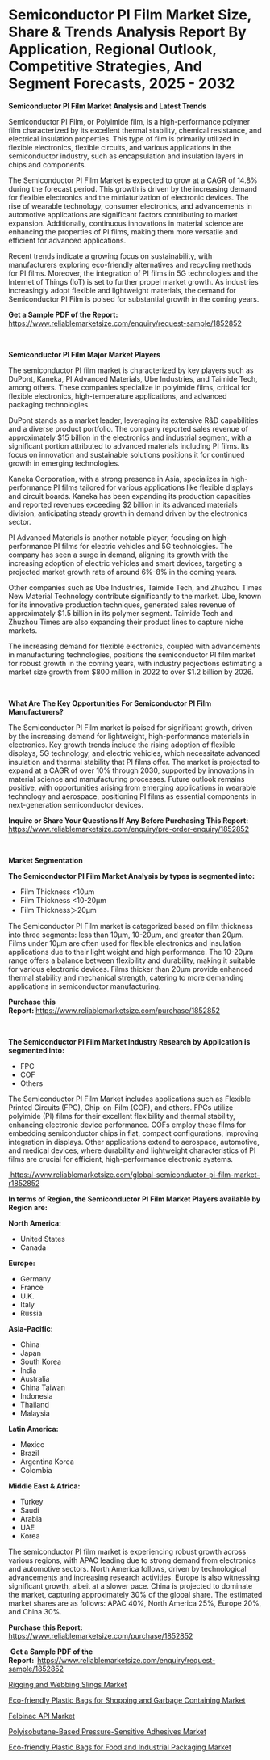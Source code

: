<p><h1>Semiconductor PI Film Market Size, Share & Trends Analysis Report By Application, Regional Outlook, Competitive Strategies, And Segment Forecasts, 2025 - 2032</h1></p><p><strong>Semiconductor PI Film Market Analysis and Latest Trends</strong></p>
<p><p>Semiconductor PI Film, or Polyimide film, is a high-performance polymer film characterized by its excellent thermal stability, chemical resistance, and electrical insulation properties. This type of film is primarily utilized in flexible electronics, flexible circuits, and various applications in the semiconductor industry, such as encapsulation and insulation layers in chips and components.</p><p>The Semiconductor PI Film Market is expected to grow at a CAGR of 14.8% during the forecast period. This growth is driven by the increasing demand for flexible electronics and the miniaturization of electronic devices. The rise of wearable technology, consumer electronics, and advancements in automotive applications are significant factors contributing to market expansion. Additionally, continuous innovations in material science are enhancing the properties of PI films, making them more versatile and efficient for advanced applications.</p><p>Recent trends indicate a growing focus on sustainability, with manufacturers exploring eco-friendly alternatives and recycling methods for PI films. Moreover, the integration of PI films in 5G technologies and the Internet of Things (IoT) is set to further propel market growth. As industries increasingly adopt flexible and lightweight materials, the demand for Semiconductor PI Film is poised for substantial growth in the coming years.</p></p>
<p><strong>Get a Sample PDF of the Report:&nbsp;</strong> <a href="https://www.reliablemarketsize.com/enquiry/request-sample/1852852?utm_campaign=1898&utm_medium=2&utm_source=Github&utm_content=ia&utm_term=03042025&utm_id=semiconductor-pi-film">https://www.reliablemarketsize.com/enquiry/request-sample/1852852</a></p>
<p>&nbsp;</p>
<p><strong>Semiconductor PI Film Major Market Players</strong></p>
<p><p>The semiconductor PI film market is characterized by key players such as DuPont, Kaneka, PI Advanced Materials, Ube Industries, and Taimide Tech, among others. These companies specialize in polyimide films, critical for flexible electronics, high-temperature applications, and advanced packaging technologies.</p><p>DuPont stands as a market leader, leveraging its extensive R&D capabilities and a diverse product portfolio. The company reported sales revenue of approximately $15 billion in the electronics and industrial segment, with a significant portion attributed to advanced materials including PI films. Its focus on innovation and sustainable solutions positions it for continued growth in emerging technologies.</p><p>Kaneka Corporation, with a strong presence in Asia, specializes in high-performance PI films tailored for various applications like flexible displays and circuit boards. Kaneka has been expanding its production capacities and reported revenues exceeding $2 billion in its advanced materials division, anticipating steady growth in demand driven by the electronics sector.</p><p>PI Advanced Materials is another notable player, focusing on high-performance PI films for electric vehicles and 5G technologies. The company has seen a surge in demand, aligning its growth with the increasing adoption of electric vehicles and smart devices, targeting a projected market growth rate of around 6%-8% in the coming years.</p><p>Other companies such as Ube Industries, Taimide Tech, and Zhuzhou Times New Material Technology contribute significantly to the market. Ube, known for its innovative production techniques, generated sales revenue of approximately $1.5 billion in its polymer segment. Taimide Tech and Zhuzhou Times are also expanding their product lines to capture niche markets.</p><p>The increasing demand for flexible electronics, coupled with advancements in manufacturing technologies, positions the semiconductor PI film market for robust growth in the coming years, with industry projections estimating a market size growth from $800 million in 2022 to over $1.2 billion by 2026.</p></p>
<p>&nbsp;</p>
<p><strong>What Are The Key Opportunities For Semiconductor PI Film Manufacturers?</strong></p>
<p><p>The Semiconductor PI Film market is poised for significant growth, driven by the increasing demand for lightweight, high-performance materials in electronics. Key growth trends include the rising adoption of flexible displays, 5G technology, and electric vehicles, which necessitate advanced insulation and thermal stability that PI films offer. The market is projected to expand at a CAGR of over 10% through 2030, supported by innovations in material science and manufacturing processes. Future outlook remains positive, with opportunities arising from emerging applications in wearable technology and aerospace, positioning PI films as essential components in next-generation semiconductor devices.</p></p>
<p><strong>Inquire or Share Your Questions If Any Before Purchasing This Report:</strong> <a href="https://www.reliablemarketsize.com/enquiry/pre-order-enquiry/1852852?utm_campaign=1898&utm_medium=2&utm_source=Github&utm_content=ia&utm_term=03042025&utm_id=semiconductor-pi-film">https://www.reliablemarketsize.com/enquiry/pre-order-enquiry/1852852</a></p>
<p>&nbsp;</p>
<p><strong>Market Segmentation</strong></p>
<p><strong>The Semiconductor PI Film Market Analysis by types is segmented into:</strong></p>
<p><ul><li>Film Thickness <10μm</li><li>Film Thickness <10-20μm</li><li>Film Thickness＞20μm</li></ul></p>
<p><p>The Semiconductor PI Film market is categorized based on film thickness into three segments: less than 10μm, 10-20μm, and greater than 20μm. Films under 10μm are often used for flexible electronics and insulation applications due to their light weight and high performance. The 10-20μm range offers a balance between flexibility and durability, making it suitable for various electronic devices. Films thicker than 20μm provide enhanced thermal stability and mechanical strength, catering to more demanding applications in semiconductor manufacturing.</p></p>
<p><strong>Purchase this Report:&nbsp;</strong><a href="https://www.reliablemarketsize.com/purchase/1852852?utm_campaign=1898&utm_medium=2&utm_source=Github&utm_content=ia&utm_term=03042025&utm_id=semiconductor-pi-film">https://www.reliablemarketsize.com/purchase/1852852</a></p>
<p>&nbsp;</p>
<p><strong>The Semiconductor PI Film Market Industry Research by Application is segmented into:</strong></p>
<p><ul><li>FPC</li><li>COF</li><li>Others</li></ul></p>
<p><p>The Semiconductor PI Film Market includes applications such as Flexible Printed Circuits (FPC), Chip-on-Film (COF), and others. FPCs utilize polyimide (PI) films for their excellent flexibility and thermal stability, enhancing electronic device performance. COFs employ these films for embedding semiconductor chips in flat, compact configurations, improving integration in displays. Other applications extend to aerospace, automotive, and medical devices, where durability and lightweight characteristics of PI films are crucial for efficient, high-performance electronic systems.</p></p>
<p><a href="https://www.reliablemarketsize.com/global-semiconductor-pi-film-market-r1852852?utm_campaign=1898&utm_medium=2&utm_source=Github&utm_content=ia&utm_term=03042025&utm_id=semiconductor-pi-film">&nbsp;https://www.reliablemarketsize.com/global-semiconductor-pi-film-market-r1852852</a></p>
<p><strong>In terms of Region, the Semiconductor PI Film Market Players available by Region are:</strong></p>
<p>
    <p> <strong> North America: </strong>
        <ul>
            <li>United States</li>
            <li>Canada</li>
        </ul>
        </p> 
    <p> <strong> Europe: </strong>
        <ul>
            <li>Germany</li>
            <li>France</li>
            <li>U.K.</li>
            <li>Italy</li>
            <li>Russia</li>
        </ul>
        </p> 
    <p> <strong> Asia-Pacific: </strong>
        <ul>
            <li>China</li>
            <li>Japan</li>
            <li>South Korea</li>
            <li>India</li>
            <li>Australia</li>
            <li>China Taiwan</li>
            <li>Indonesia</li>
            <li>Thailand</li>
            <li>Malaysia</li>
        </ul>
        </p> 
    <p> <strong> Latin America: </strong>
        <ul>
            <li>Mexico</li>
            <li>Brazil</li>
            <li>Argentina Korea</li>
            <li>Colombia</li>
        </ul>
        </p> 
    <p> <strong> Middle East & Africa: </strong>
        <ul>
            <li>Turkey</li>
            <li>Saudi</li>
            <li>Arabia</li>
            <li>UAE</li>
            <li>Korea</li>
        </ul>
    </p>
    </p>
<p><p>The semiconductor PI film market is experiencing robust growth across various regions, with APAC leading due to strong demand from electronics and automotive sectors. North America follows, driven by technological advancements and increasing research activities. Europe is also witnessing significant growth, albeit at a slower pace. China is projected to dominate the market, capturing approximately 30% of the global share. The estimated market shares are as follows: APAC 40%, North America 25%, Europe 20%, and China 30%.</p></p>
<p><strong>Purchase this Report: </strong><a href="https://www.reliablemarketsize.com/purchase/1852852?utm_campaign=1898&utm_medium=2&utm_source=Github&utm_content=ia&utm_term=03042025&utm_id=semiconductor-pi-film">https://www.reliablemarketsize.com/purchase/1852852</a></p>
<p>&nbsp;<strong>Get a Sample PDF of the Report:&nbsp;&nbsp;</strong><a href="https://www.reliablemarketsize.com/enquiry/request-sample/1852852?utm_campaign=1898&utm_medium=2&utm_source=Github&utm_content=ia&utm_term=03042025&utm_id=semiconductor-pi-film">https://www.reliablemarketsize.com/enquiry/request-sample/1852852</a></p>
<p><strong></strong></p>
<p><p><a href="https://github.com/rafiishibu00/Market-Research-Report-List-1/blob/main/rigging-and-webbing-slings-market.md?utm_campaign=1898&utm_medium=2&utm_source=Github&utm_content=ia&utm_term=03042025&utm_id=semiconductor-pi-film">Rigging and Webbing Slings Market</a></p><p><a href="https://github.com/duerknikko44/Market-Research-Report-List-1/blob/main/eco-friendly-plastic-bags-for-shopping-and-garbage-containing-market.md?utm_campaign=1898&utm_medium=2&utm_source=Github&utm_content=ia&utm_term=03042025&utm_id=semiconductor-pi-film">Eco-friendly Plastic Bags for Shopping and Garbage Containing Market</a></p><p><a href="https://github.com/pelegeazlie5/Market-Research-Report-List-1/blob/main/felbinac-api-market.md?utm_campaign=1898&utm_medium=2&utm_source=Github&utm_content=ia&utm_term=03042025&utm_id=semiconductor-pi-film">Felbinac API Market</a></p><p><a href="https://github.com/paulierasho/Market-Research-Report-List-1/blob/main/polyisobutene-based-pressure-sensitive-adhesives-market.md?utm_campaign=1898&utm_medium=2&utm_source=Github&utm_content=ia&utm_term=03042025&utm_id=semiconductor-pi-film">Polyisobutene-Based Pressure-Sensitive Adhesives Market</a></p><p><a href="https://github.com/poskaturovtl/Market-Research-Report-List-1/blob/main/eco-friendly-plastic-bags-for-food-and-industrial-packaging-market.md?utm_campaign=1898&utm_medium=2&utm_source=Github&utm_content=ia&utm_term=03042025&utm_id=semiconductor-pi-film">Eco-friendly Plastic Bags for Food and Industrial Packaging Market</a></p></p>
